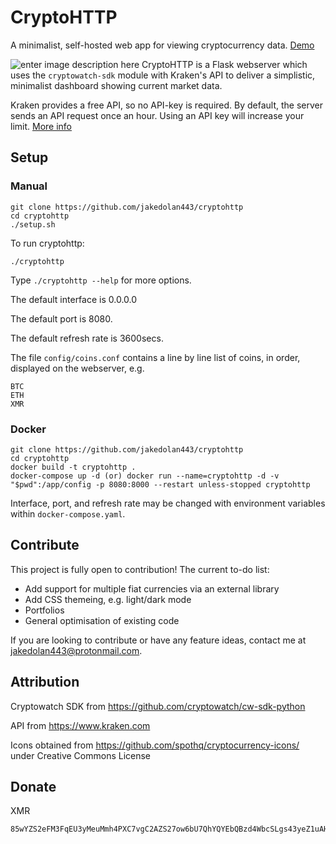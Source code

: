 # CryptoHTTP
A minimalist, self-hosted web app for viewing cryptocurrency data.
[Demo](http://135.181.148.230:38505/)

![enter image description here](https://raw.githubusercontent.com/jakedolan443/cryptohttp/main/screenshots/screenshot4.png)
CryptoHTTP is a Flask webserver which uses the `cryptowatch-sdk` module with Kraken's API to deliver a simplistic, minimalist dashboard showing current market data.

Kraken provides a free API, so no API-key is required. By default, the server sends an API request once an hour. Using an API key will increase your limit. [More info](https://support.kraken.com/hc/en-us/articles/360022839451-Generate-API-keys)

## Setup

### Manual

```
git clone https://github.com/jakedolan443/cryptohttp
cd cryptohttp
./setup.sh
```
To run cryptohttp:
```
./cryptohttp
```
Type `./cryptohttp --help` for more options.

The default interface is 0.0.0.0

The default port is 8080.

The default refresh rate is 3600secs.

The file `config/coins.conf` contains a line by line list of coins, in order, displayed on the webserver, e.g.
```
BTC
ETH
XMR
```

### Docker

```
git clone https://github.com/jakedolan443/cryptohttp
cd cryptohttp
docker build -t cryptohttp .
docker-compose up -d (or) docker run --name=cryptohttp -d -v "$pwd":/app/config -p 8080:8000 --restart unless-stopped cryptohttp
```

Interface, port, and refresh rate may be changed with environment variables within `docker-compose.yaml`.

## Contribute
This project is fully open to contribution! The current to-do list:

- Add support for multiple fiat currencies via an external library
- Add CSS themeing, e.g. light/dark mode
- Portfolios
- General optimisation of existing code

If you are looking to contribute or have any feature ideas, contact me at jakedolan443@protonmail.com.

## Attribution

Cryptowatch SDK from https://github.com/cryptowatch/cw-sdk-python

API from https://www.kraken.com

Icons obtained from https://github.com/spothq/cryptocurrency-icons/ under Creative Commons License 

## Donate

XMR
```
85wYZS2eFM3FqEU3yMeuMmh4PXC7vgC2AZS27ow6bU7QhYQYEbQBzd4WbcSLgs43yeZ1uAHRkGcn1Q6jRyNHcL881JoAyVG
